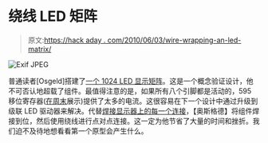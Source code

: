 # 绕线 LED 矩阵

> 原文:[https://hack aday . com/2010/06/03/wire-wrapping-an-led-matrix/](https://hackaday.com/2010/06/03/wire-wrapping-an-led-matrix/)

![](../Images/badd2993e28927d83fe9ef30fe22f54c.png "Exif JPEG")

普通读者[Osgeld]搭建了[一个 1024 LED 显示矩阵](http://www.arduino.cc/cgi-bin/yabb2/YaBB.pl?num=1267250236)。这是一个概念验证设计，他不可否认地超载了组件。最值得注意的是，如果所有八个引脚都是活动的，595 移位寄存器([在周末](http://hackaday.com/2010/05/31/beginner-concepts-cascading-shift-registers/)展示)提供了太多的电流。这很容易在下一个设计中通过升级到级联 LED 驱动器来解决。代替[焊接显示器上的每一个连接](http://hackaday.com/2009/10/02/smd-led-matrix/)，【奥斯格德】将组件焊接到位，然后使用绕线进行点对点连接。这一定为他节省了大量的时间和挫折。我们迫不及待地想看看第一个原型会产生什么。